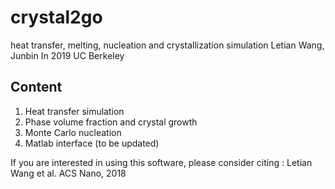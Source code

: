 # crystal2go
heat transfer, melting, nucleation and crystallization simulation
Letian Wang, Junbin In
2019 UC Berkeley

## Content
1. Heat transfer simulation
2. Phase volume fraction and crystal growth
3. Monte Carlo nucleation
4. Matlab interface (to be updated)

If you are interested in using this software, please consider citing :
Letian Wang et al. ACS Nano, 2018
